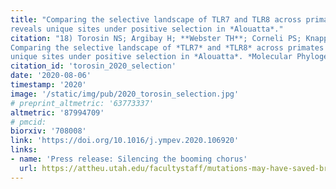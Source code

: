 ```yaml
---
title: "Comparing the selective landscape of TLR7 and TLR8 across primates
reveals unique sites under positive selection in *Alouatta*."
citation: "18) Torosin NS; Argibay H; **Webster TH**; Corneli PS; Knapp LA. 2020.
Comparing the selective landscape of *TLR7* and *TLR8* across primates reveals
unique sites under positive selection in *Alouatta*. *Molecular Phylogenetics and Evolution* 152: 106920."
citation_id: 'torosin_2020_selection'
date: '2020-08-06'
timestamp: '2020'
image: '/static/img/pub/2020_torosin_selection.jpg'
# preprint_altmetric: '63773337'
altmetric: '87994709'
# pmcid:
biorxiv: '708008'
link: 'https://doi.org/10.1016/j.ympev.2020.106920'
links:
- name: 'Press release: Silencing the booming chorus'
  url: https://attheu.utah.edu/facultystaff/mutations-may-have-saved-brown-howlers-from-yellow-fever-virus/
---
```

